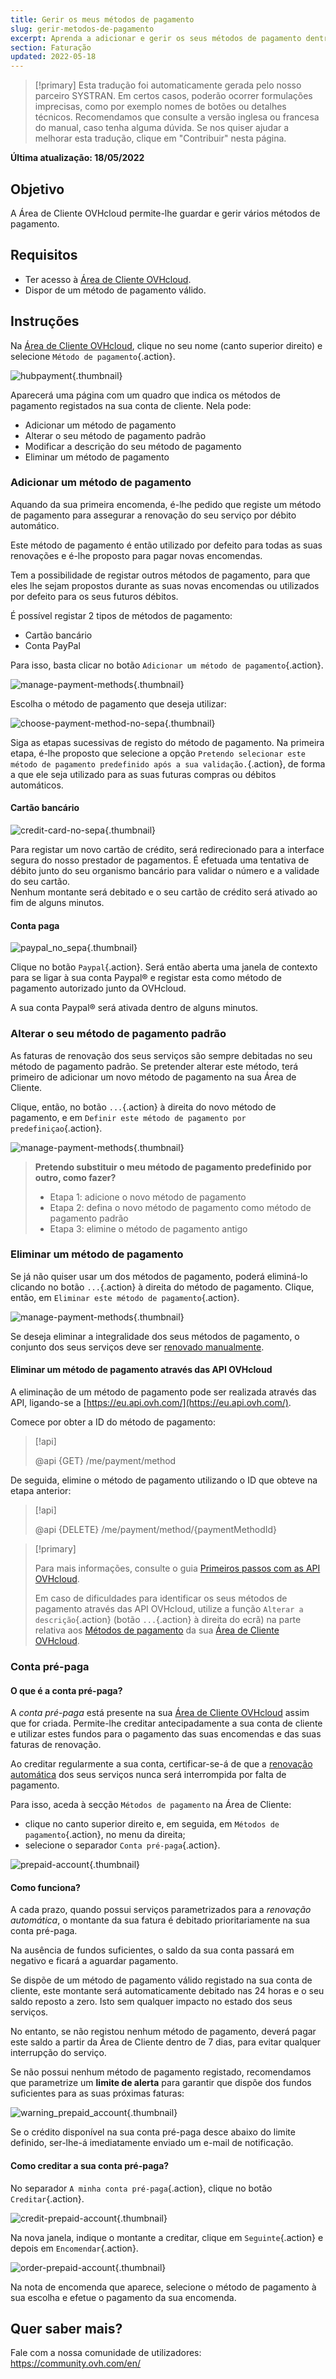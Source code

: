 ```yaml
---
title: Gerir os meus métodos de pagamento
slug: gerir-metodos-de-pagamento
excerpt: Aprenda a adicionar e gerir os seus métodos de pagamento dentro da Área de Cliente OVHcloud
section: Faturação
updated: 2022-05-18
---
```


> [!primary]
> Esta tradução foi automaticamente gerada pelo nosso parceiro SYSTRAN. Em certos casos, poderão ocorrer formulações imprecisas, como por exemplo nomes de botões ou detalhes técnicos. Recomendamos que consulte a versão inglesa ou francesa do manual, caso tenha alguma dúvida. Se nos quiser ajudar a melhorar esta tradução, clique em "Contribuir" nesta página.
>

**Última atualização: 18/05/2022**

## Objetivo

A Área de Cliente OVHcloud permite-lhe guardar e gerir vários métodos de pagamento.

## Requisitos

- Ter acesso à [Área de Cliente OVHcloud](https://www.ovh.com/auth/?action=gotomanager&from=https://www.ovh.pt/&ovhSubsidiary=pt).
- Dispor de um método de pagamento válido.

## Instruções <a name="payment_methods"></a>

Na [Área de Cliente OVHcloud](https://www.ovh.com/auth/?action=gotomanager&from=https://www.ovh.pt/&ovhSubsidiary=pt), clique no seu nome (canto superior direito) e selecione `Método de pagamento`{.action}.

![hubpayment](images/hubpayment.png){.thumbnail}

Aparecerá uma página com um quadro que indica os métodos de pagamento registados na sua conta de cliente. Nela pode:

- Adicionar um método de pagamento
- Alterar o seu método de pagamento padrão
- Modificar a descrição do seu método de pagamento
- Eliminar um método de pagamento

### Adicionar um método de pagamento

Aquando da sua primeira encomenda, é-lhe pedido que registe um método de pagamento para assegurar a renovação do seu serviço por débito automático.

Este método de pagamento é então utilizado por defeito para todas as suas renovações e é-lhe proposto para pagar novas encomendas.

Tem a possibilidade de registar outros métodos de pagamento, para que eles lhe sejam propostos durante as suas novas encomendas ou utilizados por defeito para os seus futuros débitos.

É possível registar 2 tipos de métodos de pagamento:

- Cartão bancário
- Conta PayPal

Para isso, basta clicar no botão `Adicionar um método de pagamento`{.action}.

![manage-payment-methods](images/managepaymentmethods2.png){.thumbnail}

Escolha o método de pagamento que deseja utilizar: 

![choose-payment-method-no-sepa](images/choose-payment-method-no-sepa.png){.thumbnail}

Siga as etapas sucessivas de registo do método de pagamento. Na primeira etapa, é-lhe proposto que selecione a opção `Pretendo selecionar este método de pagamento predefinido após a sua validação.`{.action}, de forma a que ele seja utilizado para as suas futuras compras ou débitos automáticos.

#### Cartão bancário

![credit-card-no-sepa](images/credit-card-no-sepa.png){.thumbnail}

Para registar um novo cartão de crédito, será redirecionado para a interface segura do nosso prestador de pagamentos. É efetuada uma tentativa de débito junto do seu organismo bancário para validar o número e a validade do seu cartão.<br>
Nenhum montante será debitado e o seu cartão de crédito será ativado ao fim de alguns minutos.

#### Conta paga

![paypal_no_sepa](images/paypal_no_sepa.png){.thumbnail}

Clique no botão `Paypal`{.action}. Será então aberta uma janela de contexto para se ligar à sua conta Paypal® e registar esta como método de pagamento autorizado junto da OVHcloud.

A sua conta Paypal® será ativada dentro de alguns minutos.

### Alterar o seu método de pagamento padrão

As faturas de renovação dos seus serviços são sempre debitadas no seu método de pagamento padrão. Se pretender alterar este método, terá primeiro de adicionar um novo método de pagamento na sua Área de Cliente.

Clique, então, no botão `...`{.action} à direita do novo método de pagamento, e em `Definir este método de pagamento por predefiniçao`{.action}.

![manage-payment-methods](images/managepaymentmethods3.png){.thumbnail}

> **Pretendo substituir o meu método de pagamento predefinido por outro, como fazer?**
>
> - Etapa 1: adicione o novo método de pagamento
> - Etapa 2: defina o novo método de pagamento como método de pagamento padrão
> - Etapa 3: elimine o método de pagamento antigo
>

### Eliminar um método de pagamento

Se já não quiser usar um dos métodos de pagamento, poderá eliminá-lo clicando no botão `...`{.action} à direita do método de pagamento. Clique, então, em `Eliminar este método de pagamento`{.action}.

![manage-payment-methods](images/managepaymentmethods4.png){.thumbnail}

Se deseja eliminar a integralidade dos seus métodos de pagamento, o conjunto dos seus serviços deve ser [renovado manualmente](https://docs.ovh.com/pt/billing/guia_de_utilizacao_da_renovacao_automatica_da_ovh/#a-renovacao-manual).

#### Eliminar um método de pagamento através das API OVHcloud

A eliminação de um método de pagamento pode ser realizada através das API, ligando-se a [https://eu.api.ovh.com/](https://eu.api.ovh.com/).

Comece por obter a ID do método de pagamento:

> [!api]
>
> @api {GET} /me/payment/method
>

De seguida, elimine o método de pagamento utilizando o ID que obteve na etapa anterior:

> [!api]
>
> @api {DELETE} /me/payment/method/{paymentMethodId}
>

> [!primary]
>
> Para mais informações, consulte o guia [Primeiros passos com as API OVHcloud](https://docs.ovh.com/pt/api/first-steps-with-ovh-api/).
>
> Em caso de dificuldades para identificar os seus métodos de pagamento através das API OVHcloud, utilize a função `Alterar a descrição`{.action} (botão `...`{.action} à direita do ecrã) na parte relativa aos [Métodos de pagamento](#payment_methods) da sua [Área de Cliente OVHcloud](https://www.ovh.com/auth/?action=gotomanager&from=https://www.ovh.pt/&ovhSubsidiary=pt).
>

### Conta pré-paga

#### O que é a conta pré-paga?

A *conta pré-paga* está presente na sua [Área de Cliente OVHcloud](https://www.ovh.com/auth/?action=gotomanager&from=https://www.ovh.pt/&ovhSubsidiary=pt) assim que for criada. Permite-lhe creditar antecipadamente a sua conta de cliente e utilizar estes fundos para o pagamento das suas encomendas e das suas faturas de renovação.

Ao creditar regularmente a sua conta, certificar-se-á de que a [renovação automática](https://docs.ovh.com/pt/billing/guia_de_utilizacao_da_renovacao_automatica_da_ovh/#a-renovacao-automatica) dos seus serviços nunca será interrompida por falta de pagamento.

Para isso, aceda à secção `Métodos de pagamento` na Área de Cliente:

- clique no canto superior direito e, em seguida, em `Métodos de pagamento`{.action}, no menu da direita;
- selecione o separador `Conta pré-paga`{.action}.

![prepaid-account](images/prepaid-account.png){.thumbnail}

#### Como funciona?

A cada prazo, quando possui serviços parametrizados para a *renovação automática*, o montante da sua fatura é debitado prioritariamente na sua conta pré-paga.

Na ausência de fundos suficientes, o saldo da sua conta passará em negativo e ficará a aguardar pagamento.

Se dispõe de um método de pagamento válido registado na sua conta de cliente, este montante será automaticamente debitado nas 24 horas e o seu saldo reposto a zero. Isto sem qualquer impacto no estado dos seus serviços.

No entanto, se não registou nenhum método de pagamento, deverá pagar este saldo a partir da Área de Cliente dentro de 7 dias, para evitar qualquer interrupção do serviço.

Se não possui nenhum método de pagamento registado, recomendamos que parametrize um **limite de alerta** para garantir que dispõe dos fundos suficientes para as suas próximas faturas:

![warning_prepaid_account](images/warning_prepaid_account.png){.thumbnail}

Se o crédito disponível na sua conta pré-paga desce abaixo do limite definido, ser-lhe-á imediatamente enviado um e-mail de notificação.

#### Como creditar a sua conta pré-paga?

No separador `A minha conta pré-paga`{.action}, clique no botão `Creditar`{.action}.

![credit-prepaid-account](images/credit-prepaid-account.png){.thumbnail}

Na nova janela, indique o montante a creditar, clique em `Seguinte`{.action} e depois em `Encomendar`{.action}.

![order-prepaid-account](images/order-prepaid-account.png){.thumbnail}

Na nota de encomenda que aparece, selecione o método de pagamento à sua escolha e efetue o pagamento da sua encomenda.

## Quer saber mais?

Fale com a nossa comunidade de utilizadores: <https://community.ovh.com/en/>
